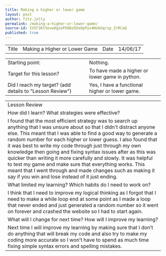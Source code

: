 ```yaml
---
title: Making a higher or lower game
layout: post
author: fitz.jolly
permalink: /making-a-higher-or-lower-game/
source-id: 1VIF1Kt5evw0g1ePX86zO2eOpPyv4HokUqrsp_ZrRCaQ
published: true
---
```

<table>
  <tr>
    <td>Title</td>
    <td>Making a Higher or Lower Game</td>
    <td>Date</td>
    <td>14/06/17</td>
  </tr>
</table>


<table>
  <tr>
    <td>Starting point:</td>
    <td>Nothing.</td>
  </tr>
  <tr>
    <td>Target for this lesson?</td>
    <td>To have made a higher or lower game in python.</td>
  </tr>
  <tr>
    <td>Did I reach my target? 
(add details to "Lesson Review")</td>
    <td> Yes, I have a functional higher or lower game.</td>
  </tr>
</table>


<table>
  <tr>
    <td>Lesson Review</td>
  </tr>
  <tr>
    <td>How did I learn? What strategies were effective? </td>
  </tr>
  <tr>
    <td>I found that the most efficient strategy was to search up anything that I was unsure about  so that I didn't distract anyone else. This meant that I was able to find a good way to generate a random number for each higher or lower guess. I also found that it was best to write my code through just through my own knowledge then going and fixing syntax issues after as this was quicker than writing it more carefully and slowly. It was helpful to test my game and make sure that everything works. This meant that I went through and made changes such as making it say if you win and lose instead of it just ending.</td>
  </tr>
  <tr>
    <td>What limited my learning? Which habits do I need to work on? </td>
  </tr>
  <tr>
    <td>I think that I need to improve my logical thinking as I forgot that I need to make a while loop end at some point as I made a loop that never ended and just generated a random number so it went on forever and crashed the website so I had to start again.</td>
  </tr>
  <tr>
    <td>What will I change for next time? How will I improve my learning?</td>
  </tr>
  <tr>
    <td>Next time I will improve my learning by making sure that I don’t do anything that will break my code and also try to make my coding more accurate so I won’t have to spend as much time fixing simple syntax errors and spelling mistakes.</td>
  </tr>
</table>


